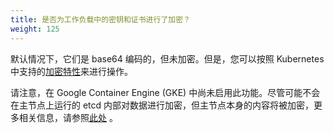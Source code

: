 ```yaml
---
title: 是否为工作负载中的密钥和证书进行了加密？
weight: 125
---
```


默认情况下，它们是 base64 编码的，但未加密。但是，您可以按照 Kubernetes 中支持的[加密特性](https://kubernetes.io/docs/tasks/administer-cluster/encrypt-data/)来进行操作。

请注意，在 Google Container Engine (GKE) 中尚未启用此功能。尽管可能不会在主节点上运行的 etcd 内部对数据进行加密，但主节点本身的内容将被加密，更多相关信息，请参照[此处](https://cloud.google.com/security/encryption-at-rest/default-encryption/#encryption_of_data_at_rest) 。
